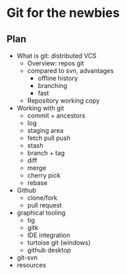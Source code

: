 Git for the newbies
=============

Plan
----
* What is git: distributed VCS
  * Overview: repos git
  * compared to svn, advantages
    * offline history
    * branching
    * fast
  * Repository working copy
* Working with git
  * commit + ancestors
  * log
  * staging area
  * fetch pull push
  * stash
  * branch + tag
  * diff
  * merge
  * cherry pick
  * rebase
* Github
  * clone/fork
  * pull request
* graphical tooling
  * tig
  * gitk
  * IDE integration
  * turtoise git (windows)
  * github desktop
* git-svn
* resources
